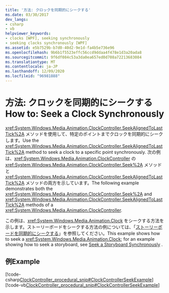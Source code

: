 ```yaml
---
title: '方法: クロックを同期的にシークする'
ms.date: 03/30/2017
dev_langs:
- csharp
- vb
helpviewer_keywords:
- clocks [WPF], seeking synchronously
- seeking clocks synchronously [WPF]
ms.assetid: e5b7529b-b7d0-40d2-9e1d-fa4b5e736e96
ms.openlocfilehash: 9b6b1f5523effc56ccd9ddaa4f478e1d3a20ada8
ms.sourcegitcommit: 9f6df084c53a3da0ea657ed0d708a72213683084
ms.translationtype: MT
ms.contentlocale: ja-JP
ms.lasthandoff: 12/09/2020
ms.locfileid: "96981888"
---
```

# <a name="how-to-seek-a-clock-synchronously"></a><span data-ttu-id="393dc-102">方法: クロックを同期的にシークする</span><span class="sxs-lookup"><span data-stu-id="393dc-102">How to: Seek a Clock Synchronously</span></span>
<span data-ttu-id="393dc-103"><xref:System.Windows.Media.Animation.ClockController.SeekAlignedToLastTick%2A> メソッドを使用して、特定のポイントまでクロックを同期的にシークします。</span><span class="sxs-lookup"><span data-stu-id="393dc-103">Use the <xref:System.Windows.Media.Animation.ClockController.SeekAlignedToLastTick%2A> method to seek a clock to a specific point synchronously.</span></span> <span data-ttu-id="393dc-104">次の例は、<xref:System.Windows.Media.Animation.ClockController> の <xref:System.Windows.Media.Animation.ClockController.Seek%2A> メソッドと <xref:System.Windows.Media.Animation.ClockController.SeekAlignedToLastTick%2A> メソッドの両方を示しています。</span><span class="sxs-lookup"><span data-stu-id="393dc-104">The following example demonstrates both the <xref:System.Windows.Media.Animation.ClockController.Seek%2A> and <xref:System.Windows.Media.Animation.ClockController.SeekAlignedToLastTick%2A> methods of a <xref:System.Windows.Media.Animation.ClockController>.</span></span>  
  
 <span data-ttu-id="393dc-105">この例は、<xref:System.Windows.Media.Animation.Clock> をシークする方法を示します。ストーリーボードをシークする方法の例については、「[ストーリーボードを同期的にシークする](how-to-seek-a-storyboard-synchronously.md)」を参照してください。</span><span class="sxs-lookup"><span data-stu-id="393dc-105">This example shows how to seek a <xref:System.Windows.Media.Animation.Clock>; for an example showing how to seek a storyboard, see [Seek a Storyboard Synchronously](how-to-seek-a-storyboard-synchronously.md) .</span></span>  
  
## <a name="example"></a><span data-ttu-id="393dc-106">例</span><span class="sxs-lookup"><span data-stu-id="393dc-106">Example</span></span>  
 [!code-csharp[ClockController_procedural_snip#ClockControllerSeekExample](~/samples/snippets/csharp/VS_Snippets_Wpf/ClockController_procedural_snip/CSharp/SeekAlignedToLastTickExample.cs#clockcontrollerseekexample)]
 [!code-vb[ClockController_procedural_snip#ClockControllerSeekExample](~/samples/snippets/visualbasic/VS_Snippets_Wpf/ClockController_procedural_snip/visualbasic/seekalignedtolasttickexample.vb#clockcontrollerseekexample)]
